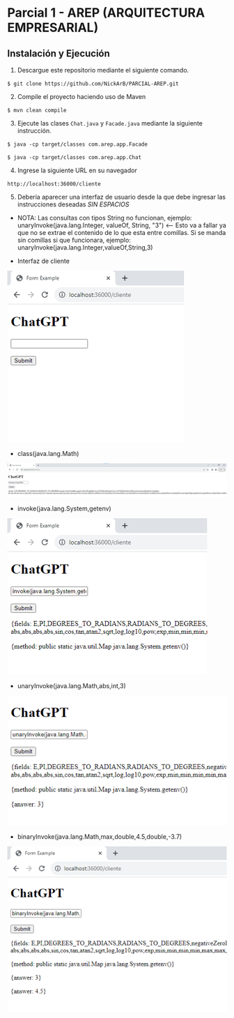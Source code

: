 # Parcial 1 - AREP (ARQUITECTURA EMPRESARIAL)

## Instalación y Ejecución
1. Descargue este repositorio mediante el siguiente comando.
```
$ git clone https://github.com/NickArB/PARCIAL-AREP.git
```
2. Compile el proyecto haciendo uso de Maven
```
$ mvn clean compile
```
3. Ejecute las clases `Chat.java` y `Facade.java` mediante la siguiente instrucción.
```
$ java -cp target/classes com.arep.app.Facade
```
```
$ java -cp target/classes com.arep.app.Chat
```
4. Ingrese la siguiente URL en su navegador
```
http://localhost:36000/cliente
```
5. Debería aparecer una interfaz de usuario desde la que debe ingresar las instrucciones deseadas *SIN ESPACIOS*

* NOTA: Las consultas con tipos String no funcionan, ejemplo: unaryInvoke(java.lang.Integer, valueOf, String, "3") <-- Esto va a fallar ya que no se extrae el contenido de lo que esta entre comillas. Si se manda sin comillas si que funcionara, ejemplo: unaryInvoke(java.lang.Integer,valueOf,String,3)

- Interfaz de cliente

![alt text](images/image.png)

- class(java.lang.Math)

![alt text](images/image-1.png)

- invoke(java.lang.System,getenv)

![alt text](images/image-2.png)

- unaryInvoke(java.lang.Math,abs,int,3)

![alt text](images/image-3.png)

- binaryInvoke(java.lang.Math,max,double,4.5,double,-3.7)

![alt text](images/image-4.png)